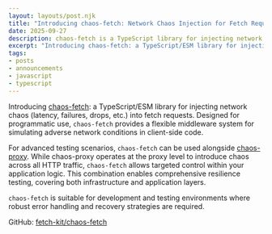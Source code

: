 ```yaml
---
layout: layouts/post.njk
title: "Introducing chaos-fetch: Network Chaos Injection for Fetch Requests"
date: 2025-09-27
description: chaos-fetch is a TypeScript library for injecting network chaos - latency, failures, drops - into fetch requests. Easily simulate adverse network conditions in client-side code for robust testing and resilience. Now available as @fetchkit/chaos-fetch on npm.
excerpt: "Introducing chaos-fetch: a TypeScript/ESM library for injecting network chaos (latency, failures, drops, etc.) into fetch requests. Designed for programmatic use, chaos-fetch provides a flexible middleware system for simulating adverse network conditions in client-side code."
tags:
- posts
- announcements
- javascript
- typescript
---
```

Introducing [chaos-fetch](https://www.npmjs.com/package/@fetchkit/chaos-fetch): a TypeScript/ESM library for injecting network chaos (latency, failures, drops, etc.) into fetch requests. Designed for programmatic use, `chaos-fetch` provides a flexible middleware system for simulating adverse network conditions in client-side code.

For advanced testing scenarios, `chaos-fetch` can be used alongside [chaos-proxy](https://www.npmjs.com/package/@fetchkit/chaos-proxy). While chaos-proxy operates at the proxy level to introduce chaos across all HTTP traffic, `chaos-fetch` allows targeted control within your application logic. This combination enables comprehensive resilience testing, covering both infrastructure and application layers.

`chaos-fetch` is suitable for development and testing environments where robust error handling and recovery strategies are required.

GitHub: [fetch-kit/chaos-fetch](https://github.com/fetch-kit/chaos-fetch)